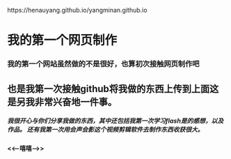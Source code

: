 <html>
	<head>
		<meta charset="utf-8" />
	</head>
	<body>
		<p>https://henauyang.github.io/yangminan.github.io</p>
		<div id="">
			<h1>我的第一个网页制作</h1>
		</div>
		<div id="">
			<h3>我的第一个网站虽然做的不是很好，也算初次接触网页制作吧</h3>
		</div>
		<div id="">
			<h2>也是我第一次接触github将我做的东西上传到上面这是另我非常兴奋地一件事。</h2>
		</div>
		<div id="">
			<h5>我很开心与你们分享我做的东西，其中还包括我第一次学习flash是的感想，以及作品。
			还有我第一次用会声会影这个视频剪辑软件去制作东西收获很大。</h5>
		</div>
		<div id="">
			<h4><<--嘻嘻-->></h4>
		</div>
	</body>
</html>

